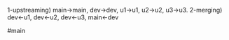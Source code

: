 1-upstreaming) main->main, dev->dev, u1->u1, u2->u2, u3->u3.
2-merging) dev<-u1, dev<-u2, dev<-u3, main<-dev

#main